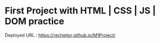 # First Project with HTML | CSS | JS | DOM practice  

Deployed URL : https://recheitor.github.io/M1Project/
